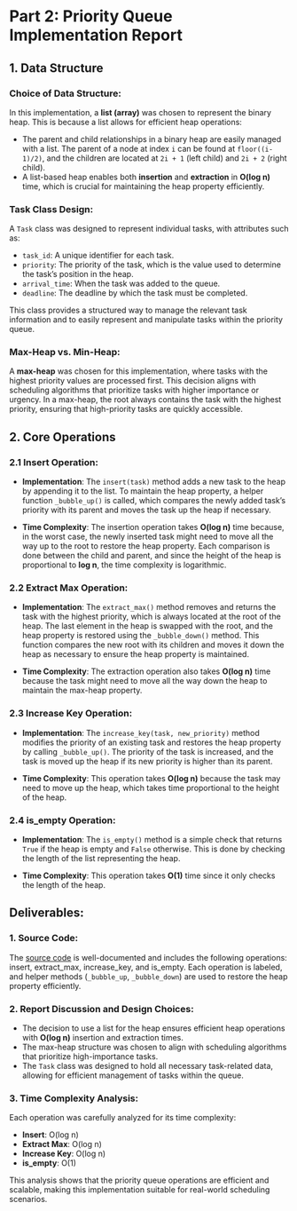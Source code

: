 # Part 2: Priority Queue Implementation Report

## 1. Data Structure

### Choice of Data Structure:
In this implementation, a **list (array)** was chosen to represent the binary heap. This is because a list allows for efficient heap operations:
- The parent and child relationships in a binary heap are easily managed with a list. The parent of a node at index `i` can be found at `floor((i-1)/2)`, and the children are located at `2i + 1` (left child) and `2i + 2` (right child).
- A list-based heap enables both **insertion** and **extraction** in **O(log n)** time, which is crucial for maintaining the heap property efficiently.

### Task Class Design:
A `Task` class was designed to represent individual tasks, with attributes such as:
- `task_id`: A unique identifier for each task.
- `priority`: The priority of the task, which is the value used to determine the task’s position in the heap.
- `arrival_time`: When the task was added to the queue.
- `deadline`: The deadline by which the task must be completed.

This class provides a structured way to manage the relevant task information and to easily represent and manipulate tasks within the priority queue.

### Max-Heap vs. Min-Heap:
A **max-heap** was chosen for this implementation, where tasks with the highest priority values are processed first. This decision aligns with scheduling algorithms that prioritize tasks with higher importance or urgency. In a max-heap, the root always contains the task with the highest priority, ensuring that high-priority tasks are quickly accessible.

## 2. Core Operations

### 2.1 Insert Operation:
- **Implementation**: 
  The `insert(task)` method adds a new task to the heap by appending it to the list. To maintain the heap property, a helper function `_bubble_up()` is called, which compares the newly added task’s priority with its parent and moves the task up the heap if necessary.
  
- **Time Complexity**: 
  The insertion operation takes **O(log n)** time because, in the worst case, the newly inserted task might need to move all the way up to the root to restore the heap property. Each comparison is done between the child and parent, and since the height of the heap is proportional to **log n**, the time complexity is logarithmic.

### 2.2 Extract Max Operation:
- **Implementation**: 
  The `extract_max()` method removes and returns the task with the highest priority, which is always located at the root of the heap. The last element in the heap is swapped with the root, and the heap property is restored using the `_bubble_down()` method. This function compares the new root with its children and moves it down the heap as necessary to ensure the heap property is maintained.
  
- **Time Complexity**: 
  The extraction operation also takes **O(log n)** time because the task might need to move all the way down the heap to maintain the max-heap property.

### 2.3 Increase Key Operation:
- **Implementation**: 
  The `increase_key(task, new_priority)` method modifies the priority of an existing task and restores the heap property by calling `_bubble_up()`. The priority of the task is increased, and the task is moved up the heap if its new priority is higher than its parent.
  
- **Time Complexity**: 
  This operation takes **O(log n)** because the task may need to move up the heap, which takes time proportional to the height of the heap.

### 2.4 is_empty Operation:
- **Implementation**: 
  The `is_empty()` method is a simple check that returns `True` if the heap is empty and `False` otherwise. This is done by checking the length of the list representing the heap.
  
- **Time Complexity**: 
  This operation takes **O(1)** time since it only checks the length of the heap.

## Deliverables:

### 1. Source Code:
The [source code](./priority_queue.py) is well-documented and includes the following operations: insert, extract_max, increase_key, and is_empty. Each operation is labeled, and helper methods (`_bubble_up`, `_bubble_down`) are used to restore the heap property efficiently.

### 2. Report Discussion and Design Choices:
- The decision to use a list for the heap ensures efficient heap operations with **O(log n)** insertion and extraction times.
- The max-heap structure was chosen to align with scheduling algorithms that prioritize high-importance tasks.
- The `Task` class was designed to hold all necessary task-related data, allowing for efficient management of tasks within the queue.

### 3. Time Complexity Analysis:
Each operation was carefully analyzed for its time complexity:
- **Insert**: O(log n)
- **Extract Max**: O(log n)
- **Increase Key**: O(log n)
- **is_empty**: O(1)

This analysis shows that the priority queue operations are efficient and scalable, making this implementation suitable for real-world scheduling scenarios.
